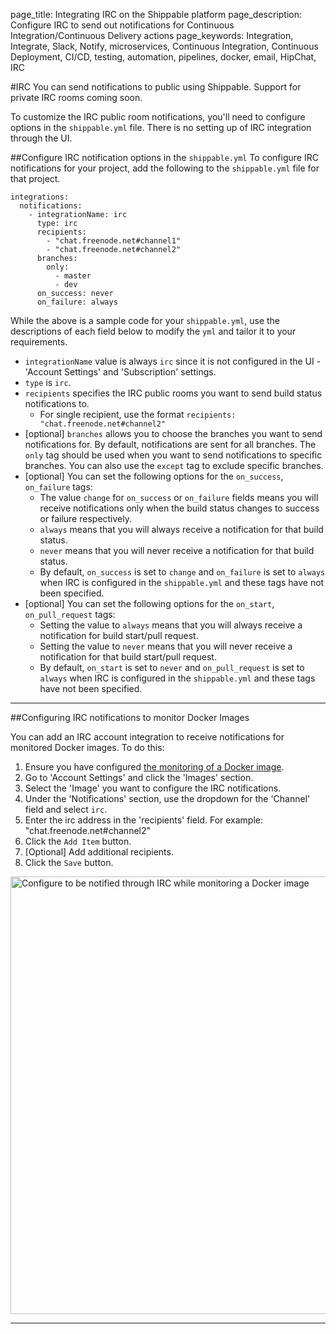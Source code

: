 page_title: Integrating IRC on the Shippable platform
page_description: Configure IRC to send out notifications for Continuous Integration/Continuous Delivery actions
page_keywords: Integration, Integrate, Slack, Notify, microservices, Continuous Integration, Continuous Deployment, CI/CD, testing, automation, pipelines, docker, email, HipChat, IRC

#IRC
You can send notifications to public using Shippable. Support for private IRC rooms coming soon.

To customize the IRC public room notifications, you'll need to configure options in the `shippable.yml` file. There is no setting up of IRC integration through the UI.

##Configure IRC notification options in the `shippable.yml`
To configure IRC notifications for your project, add the following to the `shippable.yml` file for that project.
```
integrations:
  notifications:
    - integrationName: irc
      type: irc
      recipients:
        - "chat.freenode.net#channel1"
        - "chat.freenode.net#channel2"
      branches:
        only:
          - master
          - dev
      on_success: never
      on_failure: always
```

While the above is a sample code for your `shippable.yml`, use the descriptions of each field below to modify the `yml` and tailor it to your requirements.

- `integrationName` value is always `irc` since it is not configured in the UI - 'Account Settings' and 'Subscription' settings.
- `type` is `irc`.
- `recipients` specifies the IRC public rooms you want to send build status notifications to.
     - For single recipient, use the format `recipients: "chat.freenode.net#channel2"`
- [optional] `branches` allows you to choose the branches you want to send notifications for. By default, notifications are sent for all branches. The `only` tag should be used when you want to send notifications to specific branches. You can also use the `except` tag to exclude specific branches.
- [optional] You can set the following options for the `on_success`, `on_failure` tags:
     - The value `change` for `on_success` or `on_failure` fields means you will receive notifications only when the build status changes to success or failure respectively.
     - `always` means that you will always receive a notification for that build status.
     - `never` means that you will never receive a notification for that build status.
     - By default, `on_success` is set to `change` and `on_failure` is set to `always` when IRC is configured in the `shippable.yml` and these tags have not been specified.
- [optional] You can set the following options for the `on_start`, `on_pull_request` tags:
     - Setting the value to `always` means that you will always receive a notification for build start/pull request.
     - Setting the value to `never` means that you will never receive a notification for that build start/pull request.
     - By default, `on_start` is set to `never` and `on_pull_request` is set to `always` when IRC is configured in the `shippable.yml` and these tags have not been specified.

---

##Configuring IRC notifications to monitor Docker Images

You can add an IRC account integration to receive notifications for monitored Docker images. To do this:

1. Ensure you have configured [the monitoring of a Docker image](/navigatingUI/accountSettings/images/).
2. Go to 'Account Settings' and click the 'Images' section.
3. Select the 'Image' you want to configure the IRC notifications.
4. Under the 'Notifications' section, use the dropdown for the 'Channel' field and select `irc`.
5. Enter the irc address in the 'recipients' field. For example: "chat.freenode.net#channel2"
6. Click the `Add Item` button.
7. [Optional] Add additional recipients.
8. Click the `Save` button.

<img src="/ci/images/ircMonitorImages.png" alt="Configure to be notified through IRC while monitoring a Docker image" style="width:700px;"/>

---
